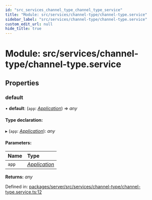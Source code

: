 ```yaml
---
id: "src_services_channel_type_channel_type_service"
title: "Module: src/services/channel-type/channel-type.service"
sidebar_label: "src/services/channel-type/channel-type.service"
custom_edit_url: null
hide_title: true
---
```


# Module: src/services/channel-type/channel-type.service

## Properties

### default

• **default**: (`app`: [*Application*](src_declarations.md#application)) => *any*

#### Type declaration:

▸ (`app`: [*Application*](src_declarations.md#application)): *any*

#### Parameters:

Name | Type |
:------ | :------ |
`app` | [*Application*](src_declarations.md#application) |

**Returns:** *any*

Defined in: [packages/server/src/services/channel-type/channel-type.service.ts:12](https://github.com/xr3ngine/xr3ngine/blob/7650c2bea/packages/server/src/services/channel-type/channel-type.service.ts#L12)
